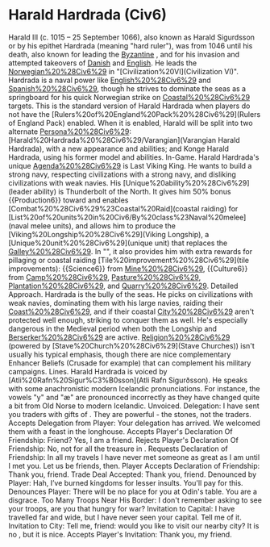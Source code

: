 # Harald Hardrada (Civ6)

Harald III (c. 1015 – 25 September 1066), also known as Harald Sigurdsson or by his epithet Hardrada (meaning "hard ruler"), was from 1046 until his death, also known for leading the [Byzantine](Byzantine) , and for his invasion and attempted takeovers of [Danish](Denmark) and [English](England). He leads the [Norwegian%20%28Civ6%29](Norwegians) in "[Civilization%20VI](Civilization VI)".
Hardrada is a naval power like [English%20%28Civ6%29](England) and [Spanish%20%28Civ6%29](Spain), though he strives to dominate the seas as a springboard for his quick Norwegian strike on [Coastal%20%28Civ6%29](coastal) targets.
This is the standard version of Harald Hardrada when players do not have the [Rulers%20of%20England%20Pack%20%28Civ6%29](Rulers of England Pack) enabled. When it is enabled, Harald will be split into two alternate [Persona%20%28Civ6%29](personas): [Harald%20Hardrada%20%28Civ6%29/Varangian](Varangian Harald Hardrada), with a new appearance and abilities; and Konge Harald Hardrada, using his former model and abilities.
In-Game.
Harald Hardrada's unique [Agenda%20%28Civ6%29](agenda) is Last Viking King. He wants to build a strong navy, respecting civilizations with a strong navy, and disliking civilizations with weak navies.
His [Unique%20ability%20%28Civ6%29](leader ability) is Thunderbolt of the North. It gives him 50% bonus {{Production6}} toward and enables [Combat%20%28Civ6%29%23Coastal%20Raid](coastal raiding) for [List%20of%20units%20in%20Civ6/By%20class%23Naval%20melee](naval melee units), and allows him to produce the [Viking%20Longship%20%28Civ6%29](Viking Longship), a [Unique%20unit%20%28Civ6%29](unique unit) that replaces the [Galley%20%28Civ6%29](Galley). In "", it also provides him with extra rewards for pillaging or coastal raiding [Tile%20improvement%20%28Civ6%29](tile improvements): {{Science6}} from [Mine%20%28Civ6%29](Mines), {{Culture6}} from [Camp%20%28Civ6%29](Camps), [Pasture%20%28Civ6%29](Pastures), [Plantation%20%28Civ6%29](Plantations), and [Quarry%20%28Civ6%29](Quarries).
Detailed Approach.
Hardrada is the bully of the seas. He picks on civilizations with weak navies, dominating them with his large navies, raiding their [Coast%20%28Civ6%29](coasts), and if their coastal [City%20%28Civ6%29](cities) aren't protected well enough, striking to conquer them as well. He's especially dangerous in the Medieval period when both the Longship and [Berserker%20%28Civ6%29](Berserker) are active. [Religion%20%28Civ6%29](Religion) (powered by [Stave%20Church%20%28Civ6%29](Stave Churches)) isn't usually his typical emphasis, though there are nice complementary Enhancer Beliefs (Crusade for example) that can complement his military campaigns.
Lines.
Harald Hardrada is voiced by [Atli%20Rafn%20Sigur%C3%B0sson](Atli Rafn Sigurðsson). He speaks with some anachronistic modern Icelandic pronunciations. For instance, the vowels "y" and "æ" are pronounced incorrectly as they have changed quite a bit from Old Norse to modern Icelandic.
Unvoiced.
Delegation: I have sent you traders with gifts of . They are powerful - the stones, not the traders.
Accepts Delegation from Player: Your delegation has arrived. We welcomed them with a feast in the longhouse.
Accepts Player's Declaration Of Friendship: Friend? Yes, I am a friend.
Rejects Player's Declaration Of Friendship: No, not for all the treasure in .
Requests Declaration of Friendship: In all my travels I have never met someone as great as I am until I met you. Let us be friends, then.
Player Accepts Declaration of Friendship: Thank you, friend.
Trade Deal Accepted: Thank you, friend.
Denounced by Player: Hah, I’ve burned kingdoms for lesser insults. You'll pay for this.
Denounces Player: There will be no place for you at Odin's table. You are a disgrace.
Too Many Troops Near His Border: I don't remember asking to see your troops, are you that hungry for war?
Invitation to Capital: I have travelled far and wide, but I have never seen your capital. Tell me of it.
Invitation to City: Tell me, friend: would you like to visit our nearby city? It is no , but it is nice.
Accepts Player's Invitation: Thank you, my friend.